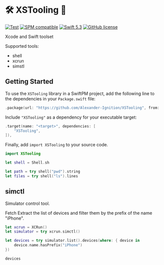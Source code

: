 # 🛠 XSTooling 🧰

[![Test](https://github.com/Alexander-Ignition/XSTooling/actions/workflows/test.yml/badge.svg)](https://github.com/Alexander-Ignition/XSTooling/actions/workflows/test.yml)
[![SPM compatible](https://img.shields.io/badge/spm-compatible-brightgreen.svg?style=flat)](https://swift.org/package-manager)
[![Swift 5.3](https://img.shields.io/badge/swift-5.3-brightgreen.svg?style=flat)](https://developer.apple.com/swift)
[![GitHub license](https://img.shields.io/badge/license-MIT-lightgrey.svg)](https://github.com/Alexander-Ignition/XSTooling/blob/master/LICENSE)

Xcode and Swift toolset

Supported tools:

- shell
- xcrun
- simstl

## Getting Started

To use the `XSTooling` library in a SwiftPM project, add the following line to the dependencies in your `Package.swift` file:

```swift
.package(url: "https://github.com/Alexander-Ignition/XSTooling", from: "0.0.1"),
```

Include `"XSTooling"` as a dependency for your executable target:

```swift
.target(name: "<target>", dependencies: [
    "XSTooling",
]),
```

Finally, add `import XSTooling` to your source code.

```swift
import XSTooling

let shell = Shell.sh

let path = try shell("pwd").string
let files = try shell("ls").lines
```

## simctl

Simulator control tool.

Fetch Extract the list of devices and filter them by the prefix of the name "iPhone".

```swift
let xcrun = XCRun()
let simulator = try xcrun.simctl()

let devices = try simulator.list().devices(where: { device in
    device.name.hasPrefix("iPhone")
})

devices
```
